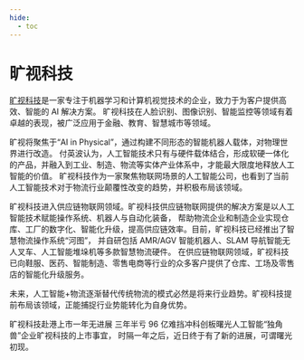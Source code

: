 ```yaml
---
hide:
  - toc
---
```


# 旷视科技

[旷视科技](https://www.megvii.com/)是一家专注于机器学习和计算机视觉技术的企业，致力于为客户提供高效、智能的 AI 解决方案。
旷视科技在人脸识别、图像识别、智能监控等领域有着卓越的表现，被广泛应用于金融、教育、智慧城市等领域。

旷视将聚焦于“AI in Physical”，通过构建不同形态的智能机器人载体，对物理世界进行改造。
付英波认为，人工智能技术只有与硬件载体结合，形成软硬一体化的产品，并融入到工业、制造、物流等实体产业体系中，才能最大限度地释放人工智能的价值。
旷视科技作为一家聚焦物联网场景的人工智能公司，也看到了当前人工智能技术对于物流行业颠覆性改变的趋势，并积极布局该领域。

旷视科技进入供应链物联网领域。旷视科技供应链物联网提供的解决方案是以人工智能技术赋能操作系统、机器人与自动化装备，
帮助物流企业和制造企业实现仓库、工厂的数字化、智能化升级，提高供应链效率。目前，旷视科技已经推出了智慧物流操作系统“河图”，
并自研包括 AMR/AGV 智能机器人、SLAM 导航智能无人叉车、人工智能堆垛机等多款智慧物流硬件。
在供应链物联网领域，旷视科技已向鞋服、医药、智能制造、零售电商等行业的众多客户提供了仓库、工场及零售店的智能化升级服务。

未来，人工智能+物流逐渐替代传统物流的模式必然是将来行业趋势。旷视科技提前布局该领域，正能捕捉行业势能转化为自身优势。

旷视科技赴港上市一年无进展 三年半亏 96 亿难挡冲科创板曙光人工智能“独角兽”企业旷视科技的上市事宜，
时隔一年之后，近日终于有了新的进展，可谓曙光初现。
